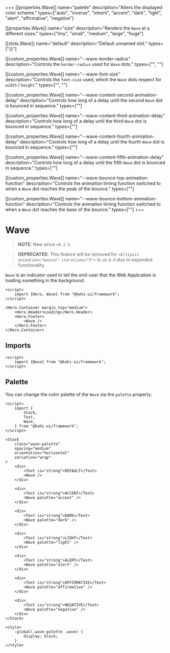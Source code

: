 +++
[[properties.Wave]]
name="palette"
description="Alters the displayed color scheme."
types=["auto", "inverse", "inherit", "accent", "dark", "light", "alert", "affirmative", "negative"]

[[properties.Wave]]
name="size"
description="Renders the `Wave` at a different sizes."
types=["tiny", "small", "medium", "large", "huge"]

[[slots.Wave]]
name="default"
description="Default unnamed slot."
types=["{}"]

[[custom_properties.Wave]]
name="--wave-border-radius"
description="Controls the `border-radius` used for `Wave` dots."
types=["<length>", "<percentage>"]

[[custom_properties.Wave]]
name="--wave-font-size"
description="Controls the `font-size` used, which the `Wave` dots respect for `width` / `height`."
types=["<length>", "<percentage>"]

[[custom_properties.Wave]]
name="--wave-content-second-animation-delay"
description="Controls how long of a delay until the second `Wave` dot is bounced in sequence."
types=["<time>"]

[[custom_properties.Wave]]
name="--wave-content-third-animation-delay"
description="Controls how long of a delay until the third `Wave` dot is bounced in sequence."
types=["<time>"]

[[custom_properties.Wave]]
name="--wave-content-fourth-animation-delay"
description="Controls how long of a delay until the fourth `Wave` dot is bounced in sequence."
types=["<time>"]

[[custom_properties.Wave]]
name="--wave-content-fifth-animation-delay"
description="Controls how long of a delay until the fifth `Wave` dot is bounced in sequence."
types=["<time>"]

[[custom_properties.Wave]]
name="--wave-bounce-top-animation-function"
description="Controls the animation timing function switched to when a `Wave` dot reaches the peak of the bounce."
types=["<easing-function>"]

[[custom_properties.Wave]]
name="--wave-bounce-bottom-animation-function"
description="Controls the animation timing function switched to when a `Wave` dot reaches the base of the bounce."
types=["<easing-function>"]
+++

# Wave

> **NOTE**: New since `v0.2.5`.

> **DEPRECATED**: This feature will be removed for `<Ellipsis animation="bounce" iterations="5">` in `v0.6.0` due to expanded functionality.

`Wave` is an indicator used to tell the end-user that the Web Application is loading something in the background.

```svelte {title="Wave Preview" mode="repl"}
<script>
    import {Hero, Wave} from "@kahi-ui/framework";
</script>

<Hero.Container margin_top="medium">
    <Hero.Header>Loading</Hero.Header>
    <Hero.Footer>
        <Wave />
    </Hero.Footer>
</Hero.Container>
```

## Imports

```svelte {title="Wave Imports"}
<script>
    import {Wave} from "@kahi-ui/framework";
</script>
```

## Palette

You can change the color palette of the `Wave` via the `palette` property.

```svelte {title="Wave Palette" mode="repl"}
<script>
    import {
        Stack,
        Text,
        Wave,
    } from "@kahi-ui/framework";
</script>

<Stack
    class="wave-palette"
    spacing="medium"
    orientation="horizontal"
    variation="wrap"
>
    <div>
        <Text is="strong">DEFAULT</Text>
        <Wave />
    </div>

    <div>
        <Text is="strong">ACCENT</Text>
        <Wave palette="accent" />
    </div>

    <div>
        <Text is="strong">DARK</Text>
        <Wave palette="dark" />
    </div>

    <div>
        <Text is="strong">LIGHT</Text>
        <Wave palette="light" />
    </div>

    <div>
        <Text is="strong">ALERT</Text>
        <Wave palette="alert" />
    </div>

    <div>
        <Text is="strong">AFFIRMATIVE</Text>
        <Wave palette="affirmative" />
    </div>

    <div>
        <Text is="strong">NEGATIVE</Text>
        <Wave palette="negative" />
    </div>
</Stack>

<style>
    :global(.wave-palette .wave) {
        display: block;
    }
</style>
```
